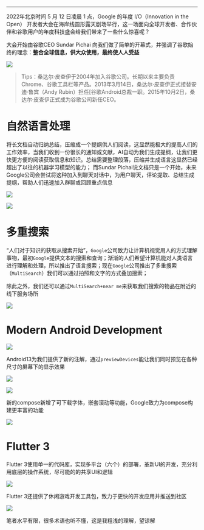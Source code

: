 
---

2022年北京时间 5 月 12 日凌晨 1 点，Google 的年度 I/O（Innovation in the Open） 开发者大会在海岸线圆形露天剧场举行，这一场面向全球开发者、合作伙伴和谷歌用户的年度科技盛会给我们带来了一些什么惊喜呢？

大会开始由谷歌CEO Sundar Pichai 向我们做了简单的开幕式，并强调了谷歌始终的理念：**整合全球信息，供大众使用，最终使人人受益**

![](/images/2325377084ab54104ac04916c7f62e04.png)

> Tips：桑达尔·皮查伊于2004年加入谷歌公司。长期以来主要负责Chrome、谷歌工具栏等产品。2013年3月14日，桑达尔·皮查伊正式接替安迪·鲁宾（Andy Rubin）担任[谷歌Android总裁一职。2015年10月2日，桑达尔·皮查伊正式成为谷歌公司新任CEO。


# 自然语言处理

将长文档自动归纳总结，压缩成一个提纲供人们阅读，这显然能极大的提高人们的工作效率，当我们收到一份很长的通知或文献，AI自动为我们生成提纲，让我们更快更方便的阅读获取信息和知识。总结需要整理段落，压缩并生成语言这显然已经超出了以往的机器学习模型的能力； 而Sundar Pichai说文档只是一个开始，未来Google公司会尝试将这种加入到聊天对话中，为用户聊天，评论提取、总结生成提纲，帮助人们迅速加入群聊或回顾重点信息

![](/images/c9c273956ad752b42717527b267ac3a2.png)

![](/images/73f54f98d92ba83c6090681e2f74c0b3.png)

# 多重搜索

“人们对于知识的获取从搜索开始”，`Google`公司致力让计算机视觉用人的方式理解事物，最初`Google`提供文本的搜索和查询；渐渐的人们希望计算机能对人类语言进行理解和处理，所以推出了语言搜索；现在`Google`公司推出了多重搜索（`MultiSearch`）我们可以通过拍照和文字的方式叠加搜索；

除此之外，我们还可以通过`MultiSearch+near me`来获取我们搜索的物品在附近的线下服务场所

![](/images/c996234c04a49ca94a2c3bffaf336efa.png)

# Modern Android Development

![](/images/c703a1e8b7c02e3301967bbea6778e7e.png)

Android13为我们提供了新的注解，通过`previewDevices`能让我们同时预览在各种尺寸的屏幕下的显示效果

![](/images/7bce68e632c124004722dbe0729d7a51.png)

![](/images/55061f1aef921fd7d24bba79e240e069.png)

新的compose新增了可下载字体，嵌套滚动等功能，Google致力为compose构建更丰富的功能

![](/images/042ded633a26028631ce1d4f21e6a007.png)

# Flutter 3

Flutter 3使用单一的代码库，实现多平台（六个）的部署，革新UI的开发，充分利用底层的操作系统，尽可能的的共享UI和逻辑

![](/images/4030398c4b396a53a21b85dfe2cf5ac1.png)

Flutter 3还提供了休闲游戏开发工具包，致力于更快的开发应用并推送到社区

![](/images/adc6183ccaca5fe2e79f5b2cebb02d9e.png)

笔者水平有限，很多术语也听不懂，这是我粗浅的理解，望谅解
